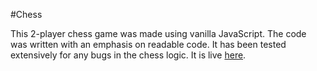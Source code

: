 #Chess

This 2-player chess game was made using vanilla JavaScript.
The code was written with an emphasis on readable code.
It has been tested extensively for any bugs in the chess logic.
It is live [here](http://www.davidpancic.com/chess).

